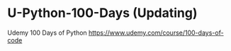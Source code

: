 # U-Python-100-Days (Updating)

Udemy 100 Days of Python
https://www.udemy.com/course/100-days-of-code
